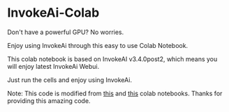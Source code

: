 # InvokeAi-Colab

</div>

Don't have a powerful GPU? No worries. 

Enjoy using InvokeAi through this easy to use Colab Notebook.

This colab notebook is based on InvokeAI v3.4.0post2, which means you will enjoy latest InvokeAi Webui. 

Just run the cells and enjoy using InvokeAi.

Note: This code is modified from [this](https://colab.research.google.com/github/camenduru/InvokeAI-colab/blob/main/InvokeAI_colab.ipynb) and [this](https://colab.research.google.com/drive/143_3pv8csybgkKnWyDVCi8bhVo16_5AI?usp=sharing) colab notebooks. Thanks for providing this amazing code.


</div>

